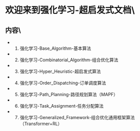# 欢迎来到强化学习-超启发式文档\\

## 内容\\

* 1. 强化学习-Base_Algorithm-基本算法

* 2. 强化学习-Combinatorial_Algorithm-组合优化算法

* 3. 强化学习-Hyper_Heuristic-超启发式算法

* 4. 强化学习-Order_Dispatching-订单调度算法

* 5. 强化学习-Path_Planning-路径规划算法（MAPF）

* 6. 强化学习-Task_Assignment-任务分配算法

* 7. 强化学习-Generalized_Framework-组合优化通用框架算法（Transformer+RL）
